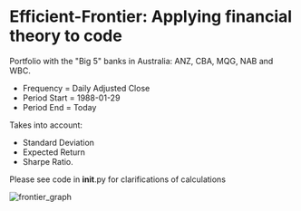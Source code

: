 # Efficient-Frontier: Applying financial theory to code

Portfolio with the "Big 5" banks in Australia: ANZ, CBA, MQG, NAB and WBC.
- Frequency = Daily Adjusted Close
- Period Start = 1988-01-29	
- Period End = Today

Takes into account:
- Standard Deviation
- Expected Return
- Sharpe Ratio.

Please see code in __init__.py for clarifications of calculations

![frontier_graph](https://user-images.githubusercontent.com/49772033/67746179-0e09fb00-fa7a-11e9-92ff-0c58193eecda.png)





